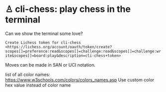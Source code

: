 ♙ cli-chess: play chess in the terminal
===============================

Can we show the terminal some love?

`Create Lichess token for cli-chess <https://lichess.org/account/oauth/token/create?scopes[]=preference:read&scopes[]=challenge:read&scopes[]=challenge:write&scopes[]=board:play&description=cli-chess+token>`

Moves can be made in SAN or UCI notation.

list of all color names: https://www.w3schools.com/colors/colors_names.asp
Use custom color hex value instead of color name
